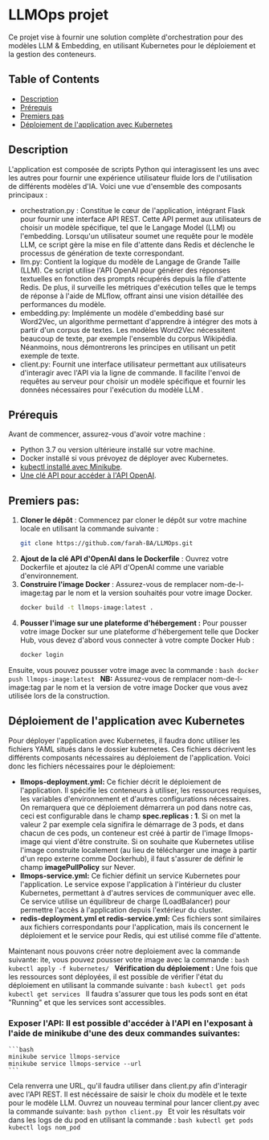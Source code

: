# LLMOps projet

Ce projet vise à fournir une solution complète d'orchestration pour des modèles LLM &amp; Embedding, en utilisant Kubernetes pour le déploiement et la gestion des conteneurs.
## Table of Contents

- [Description](#description)
- [Prérequis](#prérequis)
- [Premiers pas](#premier-pas)
- [Déploiement de l'application avec Kubernetes](#déploiement-de-lapplication-avec-kubernetes)

  
## Description
L'application est composée de scripts Python qui interagissent les uns avec les autres pour fournir une expérience utilisateur fluide lors de l'utilisation de différents modèles d'IA. Voici une vue d'ensemble des composants principaux :

* orchestration.py : Constitue le cœur de l'application, intégrant Flask pour fournir une interface API REST. Cette API permet aux utilisateurs de choisir un modèle spécifique, tel que le Langage Model (LLM) ou l'embedding. Lorsqu'un utilisateur soumet une requête pour le modèle LLM, ce script gère la mise en file d'attente dans Redis et déclenche le processus de génération de texte correspondant.
* llm.py:  Contient la logique du modèle de Langage de Grande Taille (LLM). Ce script utilise l'API OpenAI pour générer des réponses textuelles en fonction des prompts récupérés depuis la file d'attente Redis. De plus, il surveille les métriques d'exécution telles que le temps de réponse à l'aide de MLflow, offrant ainsi une vision détaillée des performances du modèle.
* embedding.py: Implémente un modèle d'embedding basé sur Word2Vec, un algorithme permettant d'apprendre à intégrer des mots à partir d'un corpus de textes. Les modèles Word2Vec nécessitent beaucoup de texte, par exemple l'ensemble du corpus Wikipédia. Néanmoins, nous démontrerons les principes en utilisant un petit exemple de texte.
* client.py: Fournit une interface utilisateur permettant aux utilisateurs d'interagir avec l'API via la ligne de commande. Il facilite l'envoi de requêtes au serveur pour choisir un modèle spécifique et fournir les données nécessaires pour l'exécution du modèle LLM .

## Prérequis
Avant de commencer, assurez-vous d'avoir votre machine :
- Python 3.7 ou version ultérieure installé sur votre machine.
- Docker installé si vous prévoyez de déployer avec Kubernetes.
- [kubectl installé avec Minikube](https://kubernetes.io/docs/tasks/tools/).
- [Une clé API pour accéder à l'API OpenAI](https://platform.openai.com/account/api-keys).

## Premiers pas: 

1. **Cloner le dépôt** : Commencez par cloner le dépôt sur votre machine locale en utilisant la commande suivante :
   ```bash
   git clone https://github.com/farah-BA/LLMOps.git

2. **Ajout de la clé API d'OpenAI dans le Dockerfile** : Ouvrez votre Dockerfile et ajoutez la clé API d'OpenAI comme une variable d'environnement.
3. **Construire l'image Docker** : Assurez-vous de remplacer nom-de-l-image:tag par le nom et la version souhaités pour votre image Docker. 
   ```bash
   docker build -t llmops-image:latest .
4. **Pousser l'image sur une plateforme d'hébergement :** Pour pousser votre image Docker sur une plateforme d'hébergement telle que Docker Hub, vous devez d'abord vous connecter à votre compte Docker Hub :
    ```bash
    docker login
    ```

Ensuite, vous pouvez pousser votre image avec la commande :
    ```bash
    docker push llmops-image:latest
    ```
 **NB:** Assurez-vous de remplacer nom-de-l-image:tag par le nom et la version de votre image Docker que vous avez utilisée lors de la construction.


## Déploiement de l'application avec Kubernetes
Pour déployer l'application avec Kubernetes, il faudra donc utiliser les fichiers YAML situés dans le dossier kubernetes. Ces fichiers décrivent les différents composants nécessaires au déploiement de l'application.
Voici donc les fichiers nécessaires pour le déploiement:

- **llmops-deployment.yml:** Ce fichier décrit le déploiement de l'application. Il spécifie les conteneurs à utiliser, les ressources requises, les variables d'environnement et d'autres configurations nécessaires. On remarquera que ce déploiement démarrera un pod dans notre cas, ceci est configurable dans le champ **spec.replicas : 1**. Si on met la valeur 2 par exemple cela signifira le démarrage de 3 pods, et dans chacun de ces pods, un conteneur est créé à partir de l'image llmops-image qui vient d'être construite.
Si on souhaite que Kubernetes utilise l'image construite localement (au lieu de télécharger une image à partir d'un repo externe comme Dockerhub), il faut s'assurer de définir le champ **imagePullPolicy** sur Never.
- **llmops-service.yml:** Ce fichier définit un service Kubernetes pour l'application. Le service expose l'application à l'intérieur du cluster Kubernetes, permettant à d'autres services de communiquer avec elle. Ce service utilise un équilibreur de charge (LoadBalancer) pour permettre l'accès à l'application depuis l'extérieur du cluster. 
- **redis-deployment.yml et redis-service.yml:** Ces fichiers sont similaires aux fichiers correspondants pour l'application, mais ils concernent le déploiement et le service pour Redis, qui est utilisé comme file d'attente.

Maintenant nous pouvons créer notre deploiement avec la commande suivante:
ite, vous pouvez pousser votre image avec la commande :
    ```bash
    kubectl apply -f kubernetes/
    ```
**Vérification du déploiement :** Une fois que les ressources sont déployées, il est possible de vérifier l'état du déploiement en utilisant la commande suivante :
    ```bash
    kubectl get pods
    kubectl get services
    ```
Il faudra s'assurer que tous les pods sont en état "Running" et que les services sont accessibles.

### Exposer l'API: Il est possible d'accéder à l'API en l'exposant à l'aide de minikube d'une des deux commandes suivantes:
    ```bash
    minikube service llmops-service 
    minikube service llmops-service --url
    ```
Cela renverra une URL, qu'il faudra utiliser dans client.py afin d'interagir avec l'API REST. Il est nécéssaire de saisir le choix du modèle et le texte pour le modèle LLM. 
Ouvrez un nouveau terminal pour lancer client.py avec la commande suivante:
    ```bash
    python client.py
    ```
Et voir les résultats voir dans les logs de du pod en utilisant la commande :
    ```bash
    kubectl get pods
    kubectl logs nom_pod
    ```